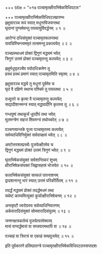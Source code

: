 +++
title = "०१७ पञ्चामृतक्षीराभिषेकविधिपटलः"

+++
पञ्चामृतक्षीराभिषेकविधिपटलप्रारम्भः  
इक्षुसारञ्च रूपं स्यात् मधुनाविजयन्तथा  
घृतानां पुण्यमेवन्तु पयसायुर्विवर्द्धनम् ॥ १ ॥


आरोग्यं दधिसंयुक्तं पञ्चामृतफलन्तथा  
यावन्निश्चिन्त्यममृतं तत्समन्तु प्रकल्पयेत् ॥ २ ॥


पञ्चप्रस्थाधमं प्रोक्तं द्विगुणं मद्ध्यमं भवेत्  
त्रिगुणं उत्तमं प्रोक्तं पञ्चामृतन्तु कल्पयेत् ॥ ३ ॥



इक्षुर्मधुघृतञ्चैव पयोदधिक्रमेण तु  
प्रस्थं प्रस्थं प्रमाणं स्यात् पञ्चामृतमिति स्मृतम् ॥ ४ ॥


इक्षुसारञ्च मद्ध्ये तु मधूनां पूर्वमेव च  
घृतं वै दक्षिणे स्थाप्य पश्चिमे तु पयस्तथा ॥ ५ ॥


दध्युत्तरे च कृत्वा वै पञ्चामृतन्तु कल्पयेत्  
सद्यादीशानमन्त्रं स्यात् मद्ध्यादीनि कृतस्य तु ॥ ६ ॥


गन्धपुष्पं तथाकूर्चं धूपदीपं तथा भवेत्  
मूलमन्त्रेण सहजं शिवमन्त्रं तथोच्चरेत् ॥ ७ ॥


पञ्चगव्यान्तके पूज्य पञ्चामृतस्य कल्पयेत्  
सर्वव्याधिविनिर्मुक्तं सर्वपापक्षयं भवेत् ॥ ८ ॥


अष्टोत्तरशतप्रस्थैः पूजयेत्क्षीरमेव च  
द्विगुणं मद्ध्यमं प्रोक्तं उत्तमं त्रिगुणं भवेत् ॥ ९ ॥


घृताभिषेकसंयुक्तं सर्वशान्तिकरं शुभम्  
क्षीराभिषेकसंयक्तं जिह्वासहस्रं भोजयेत ॥ १० ॥


फलाभिषेकसंयुक्तं सत्फलं पापनाशनम्  
द्वादशानान्तु भारं स्यात् उत्तमं परिकीर्तितम् ॥ ११ ॥


तदर्द्धं मद्ध्यमं प्रोक्तं तदर्द्धमधमं तथा  
यथेष्टं काम्यमित्युक्तं कुर्यात्क्षीराभिषेचनम् ॥ १२ ॥


अनावृष्टौ ज्वरोग्रस्य सर्वव्याधिनिवारणम्  
अर्कवारादिसंयुक्तं सोमवारादिसंयुतम् ॥ १३ ॥


जन्मनक्षत्रकर्तव्यं पूजयेत्परमेश्वरम्  
मासं वाप्यर्द्धमासं वा सप्तवारमथापि वा ॥ १४ ॥


पञ्चाहं वा त्रिरात्रं वा एकाहं सम्प्रपूजयेत् ॥ १५ ॥



इति पूर्वकारणे प्रतिष्ठातन्त्रे पञ्चामृतक्षीराभिषेकविधिपटलस्सप्तदशः


